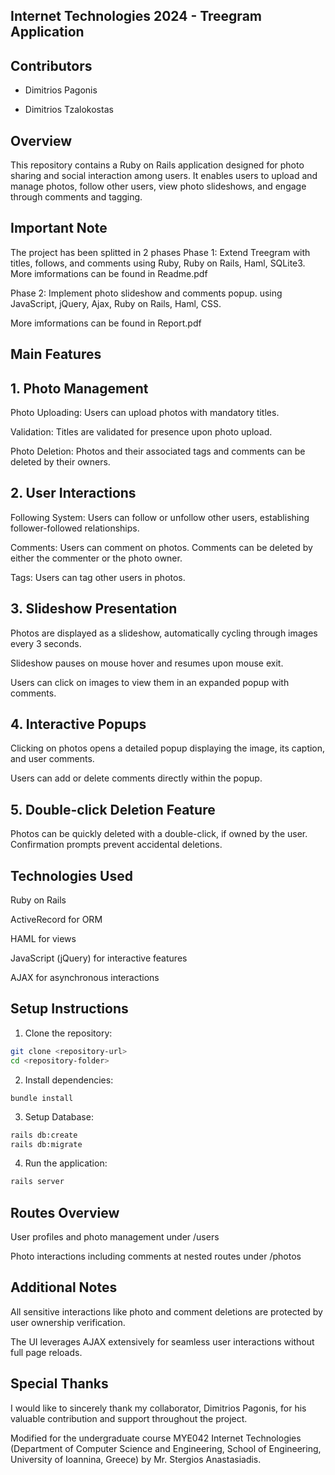 ## Internet Technologies 2024 - Treegram Application

## Contributors

- Dimitrios Pagonis

- Dimitrios Tzalokostas

## Overview

This repository contains a Ruby on Rails application designed for photo sharing and social interaction among users. It enables users to upload and manage photos, follow other users, view photo slideshows, and engage through comments and tagging.

## Important Note
The project has been splitted in 2 phases
Phase 1: Extend Treegram with titles, follows, and comments using Ruby, Ruby on Rails, Haml, SQLite3.
More imformations can be found in Readme.pdf

Phase 2: Implement photo slideshow and comments popup. using JavaScript, jQuery, Ajax, Ruby on Rails, Haml, CSS.

More imformations can be found in Report.pdf


## Main Features

## 1. Photo Management

 Photo Uploading: Users can upload photos with mandatory titles.

 Validation: Titles are validated for presence upon photo upload.

 Photo Deletion: Photos and their associated tags and comments can be deleted by their owners.

## 2. User Interactions

 Following System: Users can follow or unfollow other users, establishing follower-followed relationships.

 Comments: Users can comment on photos. Comments can be deleted by either the commenter or the photo owner.

 Tags: Users can tag other users in photos.

## 3. Slideshow Presentation

 Photos are displayed as a slideshow, automatically cycling through images every 3 seconds.

 Slideshow pauses on mouse hover and resumes upon mouse exit.

 Users can click on images to view them in an expanded popup with comments.

## 4. Interactive Popups

 Clicking on photos opens a detailed popup displaying the image, its caption, and user comments.

 Users can add or delete comments directly within the popup.

## 5. Double-click Deletion Feature

 Photos can be quickly deleted with a double-click, if owned by the user. Confirmation prompts prevent accidental deletions.

## Technologies Used

Ruby on Rails

ActiveRecord for ORM

HAML for views

JavaScript (jQuery) for interactive features

AJAX for asynchronous interactions

## Setup Instructions

1. Clone the repository:

 ``` bash
git clone <repository-url>
cd <repository-folder>
 ```

2. Install dependencies:

`bundle install`

3. Setup Database:
``` bash
rails db:create
rails db:migrate
```
4. Run the application:
```bash
rails server
```
## Routes Overview

User profiles and photo management under /users

Photo interactions including comments at nested routes under /photos

## Additional Notes

All sensitive interactions like photo and comment deletions are protected by user ownership verification.

The UI leverages AJAX extensively for seamless user interactions without full page reloads.

## Special Thanks
I would like to sincerely thank my collaborator, Dimitrios Pagonis, for his valuable contribution and support throughout the project.

Modified for the undergraduate course MYE042 Internet Technologies (Department of Computer Science and 
Engineering, School of Engineering, University of Ioannina, Greece) by Mr. Stergios Anastasiadis. 
